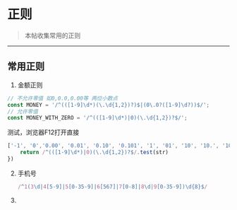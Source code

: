 # 正则

<!--标题：正则｜分类：php｜标签：regx，正则-->

> 本帖收集常用的正则

---

## 常用正则

1. 金额正则

```js
// 不允许零值 如0,0.0,0.00等 两位小数点
const MONEY = '/^(([1-9]\d*)(\.\d{1,2})?)$|(0\.0?([1-9]\d?))$/';
// 允许零值
const MONEY_WITH_ZERO = '/^(([1-9]\d*)|0)(\.\d{1,2})?$/';

```

测试，浏览器F12打开直接

```js
['-1', '0','0.00', '0.01', '0.10', '0.101', '1', '01', '10', '10.', '10.1', '10.10'].map(str => {
    return /^(([1-9]\d*)|0)(\.\d{1,2})?$/.test(str)
})
```

2. 手机号

   ```javascript
   /^1(3\d|4[5-9]|5[0-35-9]|6[567]|7[0-8]|8\d|9[0-35-9])\d{8}$/
   ```

   

3. 
